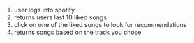 1. user logs into spotify
2. returns users last 10 liked songs
3. click on one of the liked songs to look for recommendations
4. returns songs based on the track you chose

